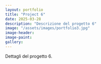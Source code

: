 ```yaml
---
layout: portfolio
title: "Project 6"
date: 2025-03-28
description: "Descrizione del progetto 6"
image: "/assets/images/portfolio3.jpg"
image-header:
image-paint:
gallery:
---
```


Dettagli del progetto 6.
